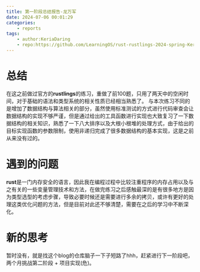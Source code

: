 ```yaml
---
title: 第一阶段总结报告-龙万军
date: 2024-07-06 00:01:29
categories:
    - reports
tags:
    - author:KeriaDaring
    - repo:https://github.com/LearningOS/rust-rustlings-2024-spring-KeriaDaring
---
```


# 总结

在这之前做过官方的**rustlings**的练习，重做了前100题，只用了两天中的空闲时间，对于基础的语法和类型系统的相关性质已经相当熟悉了。
与本次练习不同的是增加了数据结构与算法相关的部分，虽然使用标准测试的方式进行代码审查会让数据结构的实现不够严谨，但是通过给出的工具函数进行实现也大致复习了一下数据结构的相关知识，熟悉了一下八大排序以及大根小根堆的处理方式，由于给出的目标实现函数的参数限制，使用非递归完成了很多数据结构的基本实现，这是之前从来没有过的。

# 遇到的问题

**rust**是一门内存安全的语言，因此我在编程过程中比较注重程序的内存占用以及与之有关的一些变量管理技术和方法，在做完练习之后感触最深的是有很多地方是因为类型选型的考虑步骤，导致必要时候还是需要进行多余的拷贝，或许有更好的处理这类优化问题的方法，但是目前对此还不够清楚，需要在之后的学习中不断深化。

# 新的思考
暂时没有，就是找这个blog的仓库脑子一下子短路了hhh，赶紧进行下一阶段吧，两个月挑战第二阶段 + 项目实现(危)。

